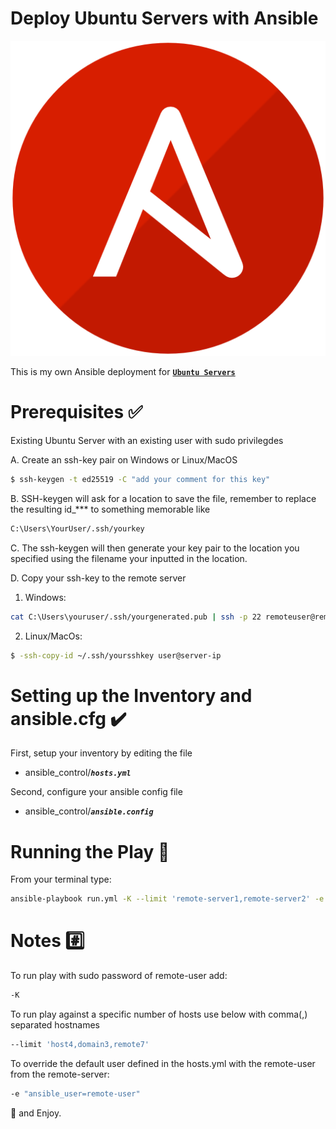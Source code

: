 # Deploy Ubuntu Servers with Ansible

![alt text](https://github.com/ansible/logos/blob/main/vscode-ansible-logo/vscode-ansible.png "Logo Title Text 1")

This is my own Ansible deployment for <strong><ins>`Ubuntu Servers`</ins></strong>

# Prerequisites :white_check_mark:

Existing Ubuntu Server with an existing user with sudo privilegdes

   A. Create an ssh-key pair on Windows or Linux/MacOS

```bash
$ ssh-keygen -t ed25519 -C "add your comment for this key"
```

   B. SSH-keygen will ask for a location to save the file, remember to replace the resulting id_*** to something memorable like

```bash
C:\Users\YourUser/.ssh/yourkey
```

   C. The ssh-keygen will then generate your key pair to the location you specified using the filename your inputted in the location.

   D. Copy your ssh-key to the remote server

1. Windows:

```bash
cat C:\Users\youruser/.ssh/yourgenerated.pub | ssh -p 22 remoteuser@remote-server-ip "mkdir -p ~/.ssh && cat >> ~/.ssh/authorized_keys" 
```
2. Linux/MacOs:

```bash
$ -ssh-copy-id ~/.ssh/yoursshkey user@server-ip
```

# Setting up the Inventory and ansible.cfg :heavy_check_mark:

First, setup your inventory by editing the file

  * ansible_control/<strong>*`hosts.yml`*</strong>

Second, configure your ansible config file
  
  * ansible_control/<strong>*`ansible.config`*</strong>

# Running the Play :running:

From your terminal type:

```bash
ansible-playbook run.yml -K --limit 'remote-server1,remote-server2' -e 'ansible_user=remoteuser'
```

# Notes :hash:

To run play with sudo password of remote-user add:

```bash
-K
```

To run play against a specific number of hosts use below  with comma(,) separated  hostnames

```bash
--limit 'host4,domain3,remote7'
```

To override the default user defined in the hosts.yml with the remote-user from the remote-server:

```bash
-e "ansible_user=remote-user"
```

:beers: and Enjoy.